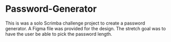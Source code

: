 # Password-Generator
This is was a solo Scrimba challenge  project to create a password generator. 
A Figma file was provided for the design. The stretch goal was to have the user be able to pick the password length. 

